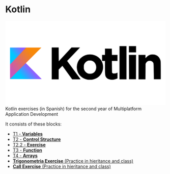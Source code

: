 # Kotlin

![](kotlin-readme.png)
Kotlin exercises (in Spanish) for the second year of Multiplatform Application Development

It consists of these blocks:

- [T1 - **Variables**](https://github.com/JuanjoAJ/Kotlin/tree/main/01-Variables)
- [T2 - **Control Structure**](https://github.com/JuanjoAJ/Kotlin/tree/main/02-Control%20Structure)
- [T2.2 - **Exercise**](https://github.com/JuanjoAJ/Kotlin/tree/main/02.2-Exercises)
- [T3 - **Function**](https://github.com/JuanjoAJ/Kotlin/tree/main/03%20-%20Function)
- [T4 - **Arrays**](https://github.com/JuanjoAJ/Kotlin/tree/main/04%20-%20Arrays%20and%20Collections)
- [**Trigonometria Exercise** (Practice in hieritance and class)](https://github.com/JuanjoAJ/Kotlin/tree/main/05%20-%20Trigonometria)
- [**Call Exercise** (Practice in hieritance and class)](https://github.com/JuanjoAJ/Kotlin/tree/main/06%20-%20Llamadas%20Exercise)
